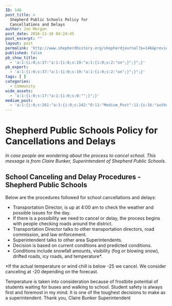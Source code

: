 ```yaml
---
ID: 146
post_title: >
  Shepherd Public Schools Policy for
  Cancellations and Delays
author: Jon Morgan
post_date: 2016-11-16 04:24:45
post_excerpt: ""
layout: post
permalink: 'http://www.shepherdhistory.org/shepherdjournal?p=146&preview=true&preview_id=146'
published: false
pb_show_title:
  - 'a:1:{i:0;s:37:"a:1:{i:0;s:19:"a:1:{i:0;s:2:"on";}";}";}'
pb_export:
  - 'a:1:{i:0;s:37:"a:1:{i:0;s:19:"a:1:{i:0;s:2:"on";}";}";}'
tags: [ ]
categories:
  - Community
wide_assets:
  - 'a:1:{i:0;s:17:"a:1:{i:0;s:0:"";}";}'
medium_post:
  - 'a:1:{i:0;s:261:"a:1:{i:0;s:242:"O:11:"Medium_Post":11:{s:16:"author_image_url";N;s:10:"author_url";N;s:11:"byline_name";N;s:12:"byline_email";N;s:10:"cross_link";N;s:2:"id";N;s:21:"follower_notification";N;s:7:"license";N;s:14:"publication_id";N;s:6:"status";N;s:3:"url";N;}";}";}'
---
```

<div id="shepherd-public-schools-policy-for-cancellations-and-delays" class="section level1">
<h1>Shepherd Public Schools Policy for Cancellations and Delays</h1>
<em>In case people are wondering about the process to cancel school. This message is from Claire Bunker, Superintendent of Shepherd Public Schools.</em>
<div id="school-canceling-and-delay-procedures---shepherd-public-schools" class="section level2">
<h2>School Canceling and Delay Procedures - Shepherd Public Schools</h2>
Below are the procedures followed for school cancellations and delays:
<ul>
 	<li>Transportation Director, is up at 4:00 am to check the weather and possible issues for the day.</li>
 	<li>If there is a possibility we need to cancel or delay, the process begins with people checking roads around the district.</li>
 	<li>Transportation Director talks to other transportation directors, road commission, and law enforcement.</li>
 	<li>Superintendent talks to other area Superintendents.</li>
 	<li>Decision is based on current conditions and predicted conditions.</li>
 	<li>Conditions include snowfall amounts, visibility (fog or blowing snow), drifted roads, icy roads, and temperature*.</li>
</ul>
*If the actual temperature or wind chill is below -25 we cancel. We consider canceling at -20 depending on the forecast.

Temperature is taken into consideration because of frostbite potential of students waiting for buses and walking to school.
Student safety is always first and foremost in my mind. It is one of the toughest decisions to make as a superintendent.
Thank you,
Claire Bunker
Superintendent

</div>
</div>